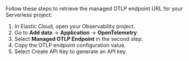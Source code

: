 Follow these steps to retrieve the managed OTLP endpoint URL for your Serverless project:

1. In Elastic Cloud, open your Observability project.
2. Go to **Add data** → **Application** → **OpenTelemetry**.
3. Select **Managed OTLP Endpoint** in the second step.
4. Copy the OTLP endpoint configuration value.
5. Select Create API Key to generate an API key.